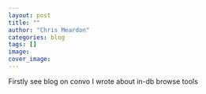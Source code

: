 ```yaml
---
layout: post
title: ""
author: "Chris Meardon"
categories: blog
tags: []
image: 
cover_image: 
---
```


Firstly see blog on convo I wrote about in-db browse tools